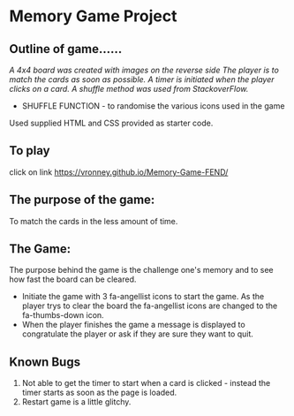 # Memory Game Project

## Outline of game......
*A 4x4 board was created with images on the reverse side*
*The player is to match the cards as soon as possible.*
*A timer is initiated when the player clicks on a card.*
*A shuffle method was used from StackoverFlow.*
*   SHUFFLE FUNCTION - to randomise the various icons used in the game

Used supplied HTML and CSS provided as starter code.  

## To play

click on link https://vronney.github.io/Memory-Game-FEND/

## The purpose of the game:

To match the cards in the less amount of time.  

## The Game:

The purpose behind the game is the challenge one's memory and to see how fast the board can be cleared.  

* Initiate the game with 3 fa-angellist icons to start the game.  As the player trys to clear the board the fa-angellist icons 
are changed to the fa-thumbs-down icon.  
* When the player finishes the game a message is displayed to congratulate the player or ask if they are sure they want to quit.  

## Known Bugs

1. Not able to get the timer to start when a card is clicked - instead the timer starts as soon as the page is loaded.
2. Restart game is a little glitchy.


